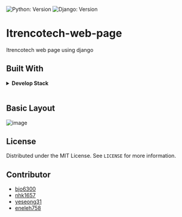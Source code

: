 ![Python: Version](https://img.shields.io/badge/python-3.8.5-blue)
![Django: Version](https://img.shields.io/badge/Django-3.1.3-blue)

# Itrencotech-web-page
Itrencotech web page using django

## Built With
<details> <summary> <b> Develop Stack   </b></summary>
</br>

* ![Python](https://img.shields.io/badge/-Python-000000?style=flat&logo=python)
* ![Django](https://img.shields.io/badge/-Django-000000?style=flat&logo=django)
* ![MySQL](https://img.shields.io/badge/-MySQL-000000?style=flat&logo=mysql)    
* ![Google Drive](https://img.shields.io/badge/-GoogleDrive-000000?style=flat&logo=google-drive)  
* ![AWS EC2](https://img.shields.io/badge/-EC2-000000?style=flat&logo=amazon-aws)  
* ![Jira](https://img.shields.io/badge/-Jira-000000?style=flat&logo=jira)  

</details>
</br>


## Basic Layout
![image](https://user-images.githubusercontent.com/70627982/148470242-313bb656-1c60-463f-8963-4d39c295136a.png)




## License

Distributed under the MIT License. See `LICENSE` for more information.

## Contributor
* [bjo6300](https://github.com/bjo6300) <br>
* [nhk1657](https://github.com/nhk1657) <br>
* [yeseong31](https://github.com/yeseong31) <br>
* [eneleh758](https://github.com/eneleh758) <br>
